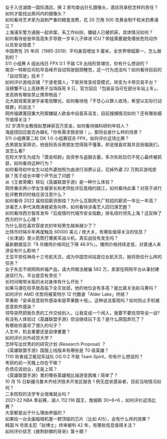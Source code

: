 女子入住湖南一国际酒店，换 2 房均查出针孔摄像头，酒店将承担怎样的责任？如何才能找出房间内的摄像头？  
如何看待艺术家为讽刺严重的粮食浪费，花 20 万用 500 克黄金制千粒米扔黄浦江？  
上海浦东警方通报一起命案，系工作纠纷，嫌疑人已被抓获，具体情况如何？  
如何看待爸爸举高高失手导致一岁半儿子摔进 ICU？带娃需要避免哪些危险动作以及安全隐患？  
中国男性 35 年间（1985-2019）平均身高增加 9 厘米，全世界增幅第一，怎么做到的？  
S11 小组赛 A 组出线日 FPX 0:1 不敌 C9 出线形势堪忧，你有什么想说的？  
南京一特斯拉司机早高峰开自动驾驶脱把睡觉，这一行为违法吗？如何看待目前的「自动驾驶」技术？  
如何评价游戏店铺「宁波老猎人」下架并改变经营模式，转变为卡带交易平台？  
活螃蟹不让上高铁男子当场踩死 8 只，官方回应「包装妥当可在部分车站上车」，坐高铁有哪些禁止携带物品？  
北大弑母案吴谢宇亲笔信曝光，如何看待他「不甘心以罪人收场，希望以实际行动赎罪」的说法？  
网传福建莆田重大刑案嫌疑人欧金中自首系谣言，目前搜捕情况如何？还有哪些细节值得关注？  
32 岁清华女教授赵慧婵获百万奖金，如何看待搞科研的年轻人？  
海底捞回应能否办婚礼「你有需求我安排！」，那将会是什么样的场景？  
S11 小组赛第二轮 DK 1:0 小组赛双杀 FPX，如何评价这场比赛？  
去男朋友家拜访，他爸妈告诉男朋友觉得我不懂事，却说很喜欢我并且祝福我们，该怎么看?  
在校大学生为成为「摸金校尉」投资参与盗掘古墓，多次失败后仍不死心最终被抓获，如何看待这种行为？  
如何看待初中女生以给外婆拍照为由进行消费认证，花掉外婆 22 万购买游戏皮肤？孩子成长中哪个环节出了问题？  
从《王者荣耀》转玩《英雄联盟手游》是一种什么体验？  
网传重庆两小学女生被家长和老师批评后竟相约跳江，如何看待此事？对孩子进行批评教育的时候应该注意什么？  
如何看待 2022 届校招薪资倒挂？为什么互联网大厂校招的薪资一年比一年高？  
涉毒艺人李代沫商演被紧急叫停，如何看待涉毒艺人回归演艺圈？  
如何看待西方智库发布「后疫情时代城市安全指数」排名纽约领先上海？这反映了西方的什么心理？  
为什么现在喜欢穿皮衣的年轻男生越来越少了？  
比特币时隔半年再度触及 60000 美元 / 枚大关，有哪些值得关注的信息？  
《长津湖》里火箭筒打爆美军战斗机，真实战役有发生吗？  
最新数据显示「9 月猪肉价格同比下降 46.9%」，猪肉价格持续走低，对普通人来讲会有什么影响？  
王亚平担任神舟十三号航天员，成为中国空间站首位女航天员，她将担任什么样的任务？  
女子失恋不顺网购祈福产品，请大师做法被骗 582 万，卖家在网购平台从事封建迷信行为，平台是否有责任？  
长时间喝带水垢的水对身体有什么坏处？  
如果马谡在街亭居高临下全灭张郃，他的地位会有多高？能比肩关张赵马黄吗？  
如何评价 AMD 优势将被英特尔 12 代酷睿「Alder Lake」终结？  
苹果称「安卓恶意软件感染率是苹果数十倍」，这种说法客观吗？如何防止手机被恶意软件感染？  
领导突然把我负责的工作交给别人，让我变成一个闲人，我要不要找领导谈一谈?  
有没有人体验过《英雄联盟手游》但没继续玩下去？是什么原因弃坑了？  
有哪些你喜欢了很久的句子？  
人生中，机会重要还是自律重要？  
如何评价对外经贸大学？  
怎样写出优秀的的研究计划 (Research Proposal) ？  
《英雄联盟手游》国服上线版本有哪些是 T0 级英雄？  
TI10 败者组卫冕冠军战队 OG 0:2 不敌 Team Spirit，你有什么想说的？  
考研的前一天晚上你在干嘛？  
负债应该创业，还是上班？  
《英雄联盟手游》里的哪些英雄相比端游变困难 / 简单了？  
10 月 15 日新疆乌鲁木齐经济技术开发区报告 1 例无症状感染者，目前当地情况如何？  
二本院校的法学专业很难就业吗？  
2021-22 NBA 季前赛，湖人 112:116 国王，詹姆斯 30+6+6 ，如何评价这场比赛？  
大家都是出于什么理由养猫的？  
如果给一台全画幅相机塞一颗顶级的芯片（比如 A15），会有什么样的效果？  
韩国 N 号房主犯「赵博士」终审被判 42 年，有哪些信息值得关注？  
如何评价综艺《披荆斩棘的哥哥》第十期？  
